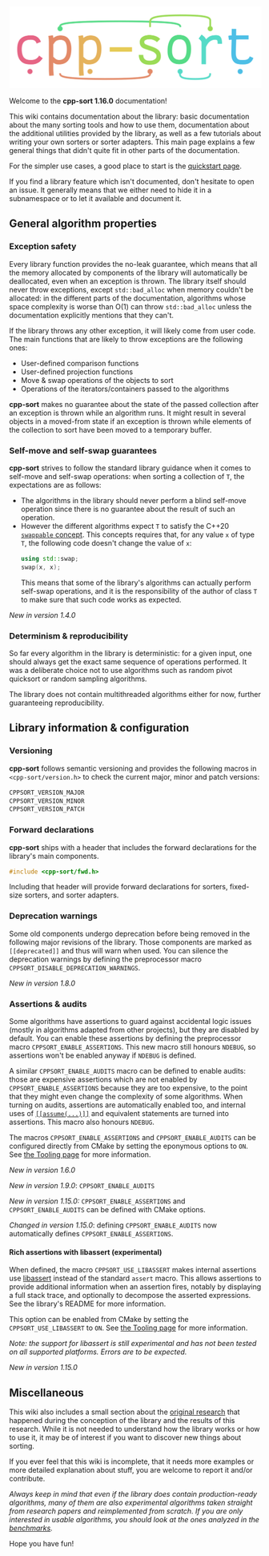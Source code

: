 ![cpp-sort logo](images/cpp-sort-logo.svg)

Welcome to the **cpp-sort 1.16.0** documentation!

This wiki contains documentation about the library: basic documentation about the many sorting tools and how to use them, documentation about the additional utilities provided by the library, as well as a few tutorials about writing your own sorters or sorter adapters. This main page explains a few general things that didn't quite fit in other parts of the documentation.

For the simpler use cases, a good place to start is the [quickstart page][quickstart].

If you find a library feature which isn't documented, don't hesitate to open an issue. It generally means that we either need to hide it in a subnamespace or to let it available and document it.

## General algorithm properties

### Exception safety

Every library function provides the no-leak guarantee, which means that all the memory allocated by components of the library will automatically be deallocated, even when an exception is thrown. The library itself should never throw exceptions, except `std::bad_alloc` when memory couldn't be allocated: in the different parts of the documentation, algorithms whose space complexity is worse than O(1) can throw `std::bad_alloc` unless the documentation explicitly mentions that they can't.

If the library throws any other exception, it will likely come from user code. The main functions that are likely to throw exceptions are the following ones:
* User-defined comparison functions
* User-defined projection functions
* Move & swap operations of the objects to sort
* Operations of the iterators/containers passed to the algorithms

**cpp-sort** makes no guarantee about the state of the passed collection after an exception is thrown while an algorithm runs. It might result in several objects in a moved-from state if an exception is thrown while elements of the collection to sort have been moved to a temporary buffer.

### Self-move and self-swap guarantees

**cpp-sort** strives to follow the standard library guidance when it comes to self-move and self-swap operations: when sorting a collection of `T`, the expectations are as follows:
* The algorithms in the library should never perform a blind self-move operation since there is no guarantee about the result of such an operation.
* However the different algorithms expect `T` to satisfy the C++20 [`swappable` concept][swappable]. This concepts requires that, for any value `x` of type `T`, the following code doesn't change the value of `x`:
    ```cpp
    using std::swap;
    swap(x, x);
    ```
    This means that some of the library's algorithms can actually perform self-swap operations, and it is the responsibility of the author of class `T` to make sure that such code works as expected.

*New in version 1.4.0*

### Determinism & reproducibility

So far every algorithm in the library is deterministic: for a given input, one should always get the exact same sequence of operations performed. It was a deliberate choice not to use algorithms such as random pivot quicksort or random sampling algorithms.

The library does not contain multithreaded algorithms either for now, further guaranteeing reproducibility.

## Library information & configuration

### Versioning

**cpp-sort** follows semantic versioning and provides the following macros in `<cpp-sort/version.h>` to check the current major, minor and patch versions:

```cpp
CPPSORT_VERSION_MAJOR
CPPSORT_VERSION_MINOR
CPPSORT_VERSION_PATCH
```

### Forward declarations

**cpp-sort** ships with a header that includes the forward declarations for the library's main components.

```cpp
#include <cpp-sort/fwd.h>
```

Including that header will provide forward declarations for sorters, fixed-size sorters, and sorter adapters.

### Deprecation warnings

Some old components undergo deprecation before being removed in the following major revisions of the library. Those components are marked as `[[deprecated]]` and thus will warn when used. You can silence the deprecation warnings by defining the preprocessor macro `CPPSORT_DISABLE_DEPRECATION_WARNINGS`.

*New in version 1.8.0*

### Assertions & audits

Some algorithms have assertions to guard against accidental logic issues (mostly in algorithms adapted from other projects), but they are disabled by default. You can enable these assertions by defining the preprocessor macro `CPPSORT_ENABLE_ASSERTIONS`. This new macro still honours `NDEBUG`, so assertions won't be enabled anyway if `NDEBUG` is defined.

A similar `CPPSORT_ENABLE_AUDITS` macro can be defined to enable audits: those are expensive assertions which are not enabled by `CPPSORT_ENABLE_ASSERTIONS` because they are too expensive, to the point that they might even change the complexity of some algorithms. When turning on audits, assertions are automatically enabled too, and internal uses of [`[[assume(...)]]`][assume] and equivalent statements are turned into assertions. This macro also honours `NDEBUG`.

The macros `CPPSORT_ENABLE_ASSERTIONS` and `CPPSORT_ENABLE_AUDITS` can be configured directly from CMake by setting the eponymous options to `ON`. See [the Tooling page][tooling-cmake] for more information.

*New in version 1.6.0*

*New in version 1.9.0*: `CPPSORT_ENABLE_AUDITS`

*New in version 1.15.0:* `CPPSORT_ENABLE_ASSERTIONS` and `CPPSORT_ENABLE_AUDITS` can be defined with CMake options.

*Changed in version 1.15.0*: defining `CPPSORT_ENABLE_AUDITS` now automatically defines `CPPSORT_ENABLE_ASSERTIONS`.

#### Rich assertions with libassert (experimental)

When defined, the macro `CPPSORT_USE_LIBASSERT` makes internal assertions use [libassert][libassert] instead of the standard `assert` macro. This allows assertions to provide additional information when an assertion fires, notably by displaying a full stack trace, and optionally to decompose the asserted expressions. See the library's README for more information.

This option can be enabled from CMake by setting the `CPPSORT_USE_LIBASSERT` to `ON`. See [the Tooling page][tooling-cmake] for more information.

*Note: the support for libassert is still experimental and has not been tested on all supported platforms. Errors are to be expected.*

*New in version 1.15.0*

## Miscellaneous

This wiki also includes a small section about the [original research][original-research] that happened during the conception of the library and the results of this research. While it is not needed to understand how the library works or how to use it, it may be of interest if you want to discover new things about sorting.

If you ever feel that this wiki is incomplete, that it needs more examples or more detailed explanation about stuff, you are welcome to report it and/or contribute.

*Always keep in mind that even if the library does contain production-ready algorithms, many of them are also experimental algorithms taken straight from research papers and reimplemented from scratch. If you are only interested in usable algorithms, you should look at the ones analyzed in the [benchmarks][benchmarks].*

Hope you have fun!

  [assume]: https://en.cppreference.com/w/cpp/language/attributes/assume
  [benchmarks]: Benchmarks.md
  [libassert]: https://github.com/jeremy-rifkin/libassert
  [original-research]: Original-research.md
  [quickstart]: Quickstart.md
  [swappable]: https://en.cppreference.com/w/cpp/concepts/swappable
  [tooling-cmake]: Tooling.md#cmake
